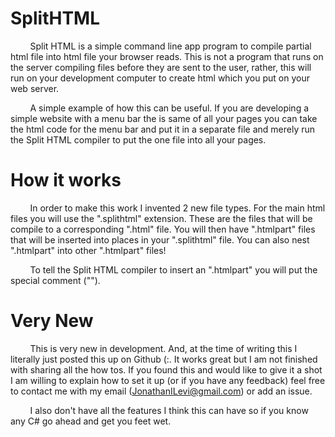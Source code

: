 # SplitHTML

&nbsp;&nbsp;&nbsp;&nbsp;&nbsp;&nbsp;&nbsp;&nbsp;Split HTML is a simple command line app program to compile partial html file into html file your browser reads.  This is not a program that runs on the server compiling files before they are sent to the user, rather, this will run on your development computer to create html which you put on your web server.

&nbsp;&nbsp;&nbsp;&nbsp;&nbsp;&nbsp;&nbsp;&nbsp;A simple example of how this can be useful.  If you are developing a simple website with a menu bar the is same of all your pages  you can take the html code for the menu bar and put it in a separate file and merely run the Split HTML compiler to put the one file into all your pages.

<h1>How it works</h1>

&nbsp;&nbsp;&nbsp;&nbsp;&nbsp;&nbsp;&nbsp;&nbsp;In order to make this work I invented 2 new file types.  For the main html files you will use the ".splithtml" extension.  These are the files that will be compile to a corresponding ".html" file.  You will then have ".htmlpart" files that will be inserted into places in your ".splithtml" file.  You can also nest ".htmlpart" into other ".htmlpart" files!

&nbsp;&nbsp;&nbsp;&nbsp;&nbsp;&nbsp;&nbsp;&nbsp;To tell the Split HTML compiler to insert an ".htmlpart" you will put the special comment ("<!--htmlpart:yourfilename-->").

<h1>Very New</h1>

&nbsp;&nbsp;&nbsp;&nbsp;&nbsp;&nbsp;&nbsp;&nbsp;This is very new in development.  And, at the time of writing this I literally just posted this up on Github (:.  It works great but I am not finished with sharing all the how tos.  If you found this and would like to give it a shot I am willing to explain how to set it up (or if you have any feedback) feel free to contact me with my email (JonathanILevi@gmail.com) or add an issue.    

&nbsp;&nbsp;&nbsp;&nbsp;&nbsp;&nbsp;&nbsp;&nbsp;I also don't have all the features I think this can have so if you know any C# go ahead and get you feet wet.
